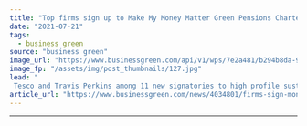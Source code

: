 ```yaml
---
title: "Top firms sign up to Make My Money Matter Green Pensions Charter"
date: "2021-07-21"
tags: 
  - business green
source: "business green"
image_url: "https://www.businessgreen.com/api/v1/wps/7e2a481/b294b8da-9451-4e25-85d8-7df10eac96ec/4/Richard-Curtis-MFF-2016-185x114.jpg"
image_fp: "/assets/img/post_thumbnails/127.jpg"
lead: "
 Tesco and Travis Perkins among 11 new signatories to high profile sustainable pensions campaign ..."
article_url: "https://www.businessgreen.com/news/4034801/firms-sign-money-matter-green-pensions-charter"
---
```


---

